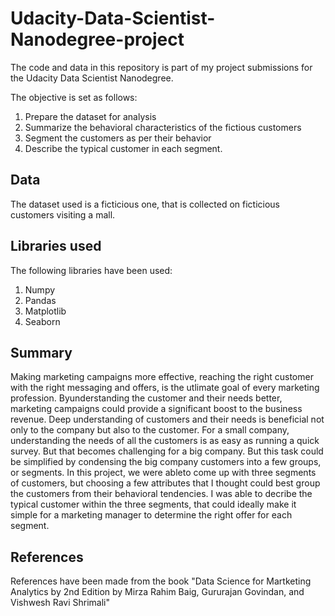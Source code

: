 # Udacity-Data-Scientist-Nanodegree-project

The code and data in this repository is part of my project submissions for the Udacity Data Scientist Nanodegree.

The objective is set as follows:

1. Prepare the dataset for analysis
2. Summarize the behavioral characteristics of the fictious customers
3. Segment the customers as per their behavior
4. Describe the typical customer in each segment.

## Data

The dataset used is a ficticious one, that is collected on ficticious customers visiting a mall.

## Libraries used
The following libraries have been used:
1. Numpy
2. Pandas
3. Matplotlib
4. Seaborn

## Summary

Making marketing campaigns more effective, reaching the right customer with the right messaging and offers, is the utlimate goal of every marketing profession. Byunderstanding the customer and their needs better, marketing campaigns could provide a significant boost to the business revenue.
Deep understanding of customers and their needs is beneficial not only to the company but also to the customer. For a small company, understanding the needs of all the customers is as easy as running a quick survey. But that becomes challenging for a big company. But this task could be simplified by condensing the big company customers into a few groups, or segments.
In this project, we were ableto come up with three segments of customers, but choosing a few attributes that I thought could best group the customers from their behavioral tendencies. I was able to decribe the typical customer within the three segments, that could ideally make it simple for a marketing manager to determine the right offer for each segment.

## References

References have been made from the book "Data Science for Martketing Analytics by 2nd Edition by Mirza Rahim Baig, Gururajan Govindan, and Vishwesh Ravi Shrimali"
